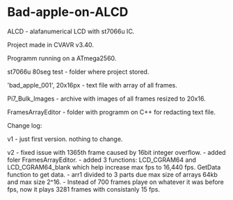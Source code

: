 # Bad-apple-on-ALCD
ALCD - alafanumerical LCD with st7066u IC.

Project made in CVAVR v3.40.

Programm running on a ATmega2560.

st7066u 80seg test - folder where project stored.

'bad_apple_001', 20x16px - text file with array of all frames.

Pi7_Bulk_Images - archive with images of all frames resized to 20x16.

FramesArrayEditor - folder with programm on C++ for redacting text file.

Change log:

v1 - just first version. nothing to change.

v2 - fixed issue with 1365th frame caused by 16bit integer overflow.
     - added foler FramesArrayEditor.
     - added 3 functions: LCD_CGRAM64 and LCD_CGRAM64_blank which help increase max fps to 16,440 fps. GetData function to get data.
     - arr1 divided to 3 parts due max size of arrays 64kb and max size 2^16.
     - Instead of 700 frames playe on whatever it was before fps, now it plays 3281 frames with consistanly 15 fps.
